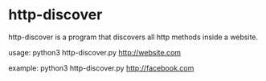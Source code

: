 # http-discover
http-discover is a program that discovers all http methods inside a website.

usage: python3 http-discover.py http://website.com

example: python3 http-discover.py http://facebook.com
